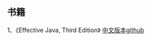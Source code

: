 ## 书籍
1、《Effective Java, Third Edition》 [中文版本github](https://github.com/sjsdfg/effective-java-3rd-chinese)
